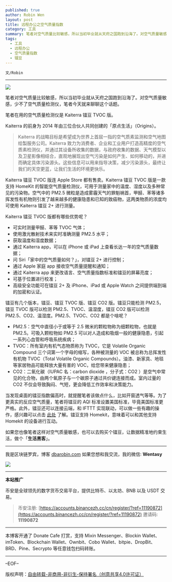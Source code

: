 ```yaml
---
published: true
author: Robin Wen
layout: post
title: 远程办公之空气质量指数
category: 工具
summary: 笔者对空气质量比较敏感，所以当初毕业就从天府之国跑到沿海了。对空气质量敏感，少不了空气质量检测仪，笔者今天就来聊聊这个话题。笔者在用的空气质量检测仪是 Kaiterra 镭豆 TVOC 版。Kaiterra 的前身为 2014 年由三位合伙人共同创建的「原点生活」（Origins）。如果您也像笔者这样对空气质量敏感，也可以去购买个镭豆，让数据精准地约束生活，做个「生活黑客」。
tags:
  - 工具
  - 远程办公
  - 空气质量指数
  - 镭豆
---
```


`文/Robin`

***

![](https://cdn.dbarobin.com/l5of4wo.png)

笔者对空气质量比较敏感，所以当初毕业就从天府之国跑到沿海了。对空气质量敏感，少不了空气质量检测仪，笔者今天就来聊聊这个话题。

笔者在用的空气质量检测仪是 Kaiterra 镭豆 TVOC 版。

Kaiterra 的前身为 2014 年由三位合伙人共同创建的「原点生活」（Origins）。

> Kaiterra 的战略目标是希望成为世界上首屈一指的空气质素监测和空气地图绘製服务公司。Kaiterra 致力为消费者、企业和工业用户打造高精度的空气质素检测仪，并通过其设备所收集的数据，与政府收集的数据、天气模型以及卫星影像相结合，直观地展现出空气污染是如何产生、如何移动的，并进而确定具体污染源头。这些信息可以用来指导决策，减少污染源头，最终让我们的天空更蓝，让我们生活的环境更快乐。

Kaiterra 镭豆 TVOC 版连 Apple Store 都有售卖。Kaiterra 镭豆 TVOC 版是一款支持 HomeKit 的智能空气质量检测仪，可用于测量家中的温度、湿度以及多种常见的污染物。空气中的 PM2.5 微粒是造成雾霾天气的罪魁祸首，甲醛、苯等诸多挥发性有机物则引发了越来越多的健康隐患和已知的致癌物，这两类物质的浓度均可使用 Kaiterra 镭豆 2+ 进行测量。

Kaiterra 镭豆 TVOC 版都有哪些优势呢？

* 可实时测量甲醛、苯等 TVOC 气体；
* 使用激光散射技术来实时准确测量 PM2.5 水平；
* 获取温度和湿度数据；
* 通过 Kaiterra app，可以在 iPhone 或 iPad 上查看长达一年的空气质量数据；
* 问 Siri「家中的空气质量如何？」，对镭豆 2+ 进行控制；
* 通过 Apple 家庭 app 接收空气质量提醒和通知；
* 通过 Kaiterra app 来更改语言、空气质量指数标准和镭豆的屏幕亮度；
* 可基于位置进行校准；
* 高级安全功能可在镭豆 2+ 及 iPhone、iPad 或 Apple Watch 之间提供端到端的加密和认证。

镭豆有几个版本，镭豆、镭豆 TVOC 版、镭豆 CO2 版。镭豆只能检测 PM2.5，镭豆 TVOC 版可以检测 PM2.5、TVOC、温湿度，镭豆 CO2 版可以检测 PM2.5、CO2、温湿度。PM2.5、TVOC、CO2 都是个啥呢？

* PM2.5：空气中直径小于或等于 2.5 微米的颗粒物称为细颗粒物，也就是 PM2.5。可吸入颗粒物如 PM2.5 可以对人造成和吸烟一般的健康隐患，引起一系列心血管和呼吸系统疾病；
* TVOC：所有室内有机气态物质称为 TVOC，它是 Volatile Organic Compound 三个词第一个字母的缩写，各种被测量的 VOC 被总称为总挥发性有机物 TVOC（Total Volatile Organic Compounds）。油漆、新家具、地毯等家居物品可能释放大量有害的 VOC，给您带来健康隐患；
* CO2：二氧化碳（IUPAC 名：carbon dioxide ，分子式：CO2 ）是空气中常见的化合物，由两个氧原子与一个碳原子通过共价键连接而成。室内过量的 CO2 不仅会导致胸闷、气短，更会降低工作效率和决策能力。

当发现桌面的镭豆指数偏高时，就提醒笔者该做点什么，比如开窗透气等等。为了更真实的反应空气质量，笔者将镭豆的 AQI 标准设置美国标准，毕竟美国标准更严格。此外，镭豆还可以连接云端，和 IFTTT 实现联动，可以做一些有趣的操作，感兴趣可以点击 [此处](https://ifttt.com/kaiterra) 了解。镭豆支持 Homekit，意味着可以和其他支持 Homekit 的设备进行互动。

如果您也像笔者这样对空气质量敏感，也可以去购买个镭豆，让数据精准地约束生活，做个「**生活黑客**」。

***

我是区块链罗宾，博客 [dbarobin.com](https://dbarobin.com/)
如果您想和我交流，我的微信: **Wentasy**

![](https://cdn.dbarobin.com/v4yywe2.png)

***

**本站推广**

币安是全球领先的数字货币交易平台，提供比特币、以太坊、BNB 以及 USDT 交易。

> 币安注册: [https://accounts.binancezh.cc/cn/register/?ref=11190872](https://accounts.binancezh.cc/cn/register/?ref=11190872)
> 邀请码: **11190872**

***

本博客开通了 Donate Cafe 打赏，支持 Mixin Messenger、Blockin Wallet、imToken、Blockchain Wallet、Ownbit、Cobo Wallet、bitpie、DropBit、BRD、Pine、Secrypto 等任意钱包扫码转账。

<center>
    <div class="--donate-button"
         data-button-id="f8b9df0d-af9a-460d-8258-d3f435445075"
    ></div>
</center>

***

–EOF–

版权声明：[自由转载-非商用-非衍生-保持署名（创意共享4.0许可证）](http://creativecommons.org/licenses/by-nc-nd/4.0/deed.zh)
